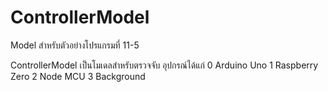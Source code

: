 # ControllerModel
Model สำหรับตัวอย่างโปรแกรมที่ 11-5


ControllerModel เป็นโมเดลสำหรับตรวจจับ อุปกรณ์ได้แก่
0 Arduino Uno
1 Raspberry Zero
2 Node MCU
3 Background
